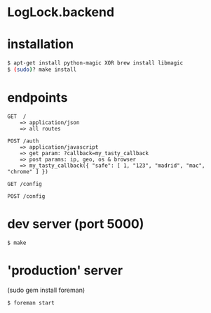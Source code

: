 LogLock.backend
===============


# installation
```bash
$ apt-get install python-magic XOR brew install libmagic
$ (sudo)? make install
```

# endpoints
	GET  / 
		=> application/json
		=> all routes
	
	POST /auth
		=> application/javascript
		=> get param: ?callback=my_tasty_callback
		=> post params: ip, geo, os & browser 
		=> my_tasty_callback({ "safe": [ 1, "123", "madrid", "mac", "chrome" ] })

	GET /config
	
	POST /config
		
	
# dev server (port 5000)
```
$ make
```

# 'production' server
(sudo gem install foreman)
```
$ foreman start
```